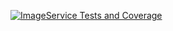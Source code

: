 [![ImageService Tests and Coverage](https://github.com/avans-devops/avans-devops-2324-jordyjim/actions/workflows/image-service.yml/badge.svg)](https://github.com/avans-devops/avans-devops-2324-jordyjim/actions/workflows/image-service.yml)
